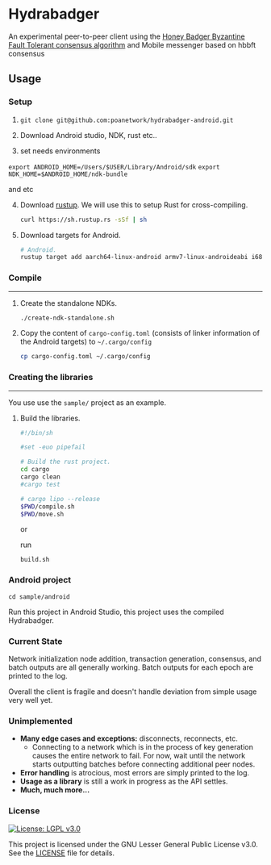 Hydrabadger
================

An experimental peer-to-peer client using the [Honey Badger Byzantine Fault
Tolerant consensus algorithm](https://github.com/poanetwork/hbbft) and Mobile messenger based on hbbft consensus 

## Usage

### Setup

1. `git clone git@github.com:poanetwork/hydrabadger-android.git`

2. Download Android studio, NDK, rust etc..

3. set needs environments 

`export ANDROID_HOME=/Users/$USER/Library/Android/sdk`
`export NDK_HOME=$ANDROID_HOME/ndk-bundle` 

and etc

4. Download [rustup](https://www.rustup.rs/). We will use this to setup Rust for
   cross-compiling.

    ```sh
    curl https://sh.rustup.rs -sSf | sh
    ```

5. Download targets for Android.

    ```sh
    # Android.
    rustup target add aarch64-linux-android armv7-linux-androideabi i686-linux-android
    ```

### Compile
-----

1. Create the standalone NDKs.

    ```sh
    ./create-ndk-standalone.sh
    ```

6. Copy the content of `cargo-config.toml` (consists of linker information of
   the Android targets) to `~/.cargo/config`

    ```sh
    cp cargo-config.toml ~/.cargo/config
    ```

### Creating the libraries
----------------------

You use use the `sample/` project as an example.


1. Build the libraries.

    ```sh
	#!/bin/sh

	#set -euo pipefail

	# Build the rust project.
	cd cargo
	cargo clean
	#cargo test

	# cargo lipo --release
	$PWD/compile.sh
	$PWD/move.sh
    ```

	or

	run 

	```
	build.sh
	```

### Android project

```
cd sample/android
```

Run this project in Android Studio, this project uses the compiled Hydrabadger.

### Current State

Network initialization node addition, transaction generation, consensus,
and batch outputs are all generally working. Batch outputs for each epoch are
printed to the log.

Overall the client is fragile and doesn't handle deviation from simple usage
very well yet.

### Unimplemented

* **Many edge cases and exceptions:** disconnects, reconnects, etc.
  * Connecting to a network which is in the process of key generation causes
    the entire network to fail. For now, wait until the network starts
    outputting batches before connecting additional peer nodes.
* **Error handling** is atrocious, most errors are simply printed to the log.
* **Usage as a library** is still a work in progress as the API settles.
* **Much, much more...**

### License

[![License: LGPL v3.0](https://img.shields.io/badge/License-LGPL%20v3-blue.svg)](https://www.gnu.org/licenses/lgpl-3.0)

This project is licensed under the GNU Lesser General Public License v3.0. See the [LICENSE](LICENSE) file for details.

